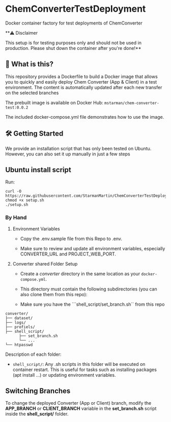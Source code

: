 # ChemConverterTestDeployment

Docker container factory for test deployments of ChemConverter

**⚠️ Disclaimer

This setup is for testing purposes only and should not be used in production.
Please shut down the container after you're done!**

## 🚀 What is this?

This repository provides a Dockerfile to build a Docker image that allows you to quickly and easily deploy Chem Converter (App & Client) in a test environment.
The content is automatically updated after each new transfer on the selected branches

The prebuilt image is available on Docker Hub:
```mstarman/chem-converter-test:0.0.2```

The included docker-compose.yml file demonstrates how to use the image.

## 🛠️ Getting Started

We provide an installation script that has only been tested on Ubuntu. However, you can also set it up manually in just a few steps

## Ubuntu install script

Run:

```shell
curl -O https://raw.githubusercontent.com/StarmanMartin/ChemConverterTestDeployment/main/setup.sh
chmod +x setup.sh
./setup.sh
```

### By Hand

1. Environment Variables

   * Copy the .env.sample file from this Repo to .env.

   * Make sure to review and update all environment variables, especially CONVERTER_URL and PROJECT_WEB_PORT.

2. Converter shared Folder Setup

   * Create a *converter* directory in the same location as your ```docker-compose.yml```.

   * This directory must contain the following subdirectories (you can also clone them from this repo):

   * Make sure you have the ```shell_script/set_branch.sh`` from this repo 

```
converter/
├── dataset/
├── logs/
├── profiels/
├── shell_script/
      ├── set_branch.sh
      └── ...
└── htpasswd

```

Description of each folder:

* ```shell_script/```: Any .sh scripts in this folder will be executed on container restart. This is useful for tasks such as installing packages (apt install ...) or updating environment variables.

## Switching Branches

To change the deployed Converter (App or Client) branch, modify the **APP_BRANCH** or **CLIENT_BRANCH** variable in the **set_branch.sh** script inside the **shell_script/** folder.